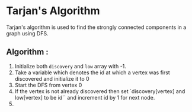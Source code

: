 # Tarjan's Algorithm
Tarjan's algorithm is used to find the strongly connected components in a graph using DFS.

## Algorithm :
1. Initialize both `discovery` and `low` array with -1.
2. Take a variable which denotes the id at which a vertex was first discovered and initialize it to 0
3. Start the DFS from vertex 0
4. If the vertex is not already discovered then set `discovery[vertex] and low[vertex] to be id`` and increment id by 1 for next node.
5. 


